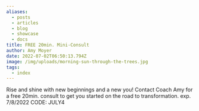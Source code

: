 ```yaml
---
aliases:
  - posts
  - articles
  - blog
  - showcase
  - docs
title: FREE 20min. Mini-Consult
author: Amy Moyer
date: 2022-07-02T06:50:13.794Z
image: /img/uploads/morning-sun-through-the-trees.jpg
tags:
  - index
---
```

Rise and shine with new beginnings and a new you!  Contact Coach Amy for a free 20min. consult to get you started on the road to transformation.  exp. 7/8/2022   CODE:  JULY4